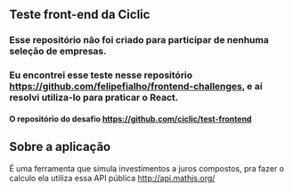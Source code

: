 ## Teste front-end da Ciclic
### Esse repositório não foi criado para participar de nenhuma seleção de empresas.
### Eu encontrei esse teste nesse repositório https://github.com/felipefialho/frontend-challenges, e aí resolvi utiliza-lo para praticar o React.

#### O repositório do desafio https://github.com/ciclic/test-frontend

## Sobre a aplicação
É uma ferramenta que simula investimentos a juros compostos, pra fazer o calculo ela utiliza essa API pública http://api.mathjs.org/
